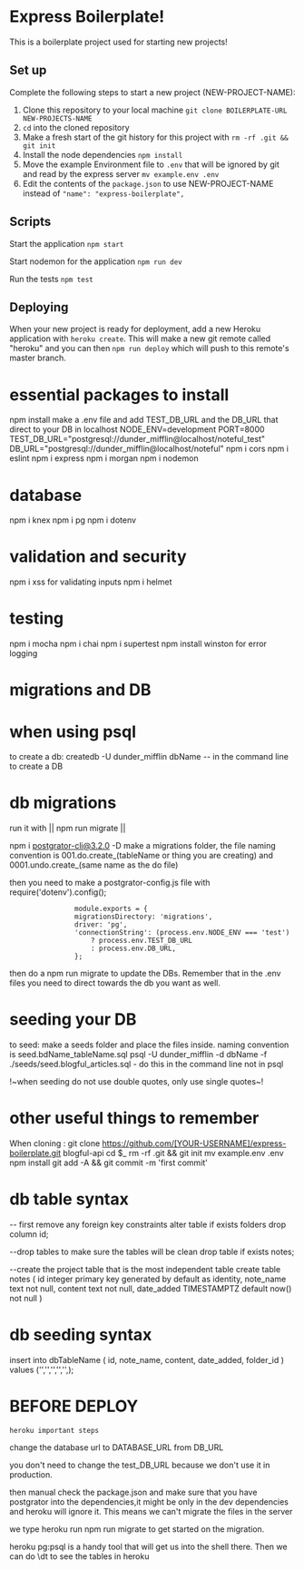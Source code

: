 # Express Boilerplate!

This is a boilerplate project used for starting new projects!

## Set up

Complete the following steps to start a new project (NEW-PROJECT-NAME):

1. Clone this repository to your local machine `git clone BOILERPLATE-URL NEW-PROJECTS-NAME`
2. `cd` into the cloned repository
3. Make a fresh start of the git history for this project with `rm -rf .git && git init`
4. Install the node dependencies `npm install`
5. Move the example Environment file to `.env` that will be ignored by git and read by the express server `mv example.env .env`
6. Edit the contents of the `package.json` to use NEW-PROJECT-NAME instead of `"name": "express-boilerplate",`

## Scripts

Start the application `npm start`

Start nodemon for the application `npm run dev`

Run the tests `npm test`

## Deploying

When your new project is ready for deployment, add a new Heroku application with `heroku create`. This will make a new git remote called "heroku" and you can then `npm run deploy` which will push to this remote's master branch.



# essential packages to install
npm install
make a .env file and add TEST_DB_URL and the DB_URL that direct to your DB in localhost 
                    NODE_ENV=development
                    PORT=8000
                    TEST_DB_URL="postgresql://dunder_mifflin@localhost/noteful_test"
                    DB_URL="postgresql://dunder_mifflin@localhost/noteful"
npm i cors
npm i eslint
npm i express
npm i morgan
npm i nodemon
# database
npm i knex
npm i pg
npm i dotenv
# validation and security
npm i xss for validating inputs
npm i helmet
# testing 
npm i mocha
npm i chai
npm i supertest
npm install winston for error logging

# migrations and DB
# when using psql
to create a db:
createdb -U dunder_mifflin dbName  -- in the command line to create a DB
# db migrations
run it with  || npm run migrate ||

npm i postgrator-cli@3.2.0 -D   make a migrations folder, the file naming convention is 001.do.create_(tableName or thing you are creating) and 0001.undo.create_(same name as the do file)

then you need to make a postgrator-config.js file with 
                    require('dotenv').config();

                    module.exports = {
                    migrationsDirectory: 'migrations',
                    driver: 'pg',
                    'connectionString': (process.env.NODE_ENV === 'test')
                        ? process.env.TEST_DB_URL
                        : process.env.DB_URL,
                    };

then do a npm run migrate to update the DBs. Remember that in the .env files you need to direct towards the db you want as well.

# seeding your DB
to seed: make a seeds folder and place the files inside. naming convention is seed.bdName_tableName.sql
psql -U dunder_mifflin -d dbName -f ./seeds/seed.blogful_articles.sql  - do this in the command line not in psql

!~when seeding do not use double quotes, only use single quotes~!

# other useful things to remember
When cloning : 
git clone https://github.com/[YOUR-USERNAME]/express-boilerplate.git blogful-api
cd $_
rm -rf .git && git init
mv example.env .env
npm install
git add -A && git commit -m 'first commit'


# db table syntax
-- first remove any foreign key constraints
alter table if exists folders
drop column id;

--drop tables to make sure the tables will be clean
drop table if exists notes;

--create the project table that is the most independent table
create table notes (
    id integer primary key generated by default as identity,
    note_name text not null,
    content text not null,
    date_added TIMESTAMPTZ default now() not null
)

# db seeding syntax 
insert into dbTableName ( id, note_name, content, date_added, folder_id )
values ('','','','','',);


# BEFORE DEPLOY 
`heroku important steps`

 change the database url to DATABASE_URL from DB_URL

 you don't need to change the test_DB_URL because we don't use it in production. 

then manual check the package.json and make sure that you have postgrator into the dependencies,it might be only in the dev dependencies and heroku will ignore it. This means we can't migrate the files in the server

we type heroku run npm run migrate to get started on the migration. 

heroku pg:psql is a handy tool that will get us into the shell there. Then we can do \dt to see the tables in heroku

